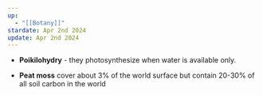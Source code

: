 ```yaml
---
up:
  - "[[Botany]]"
stardate: Apr 2nd 2024
update: Apr 2nd 2024
---
```

- **Poikilohydry** - they photosynthesize when water is available only.

- **Peat moss** cover about 3% of the world surface but contain 20-30% of all soil carbon in the world